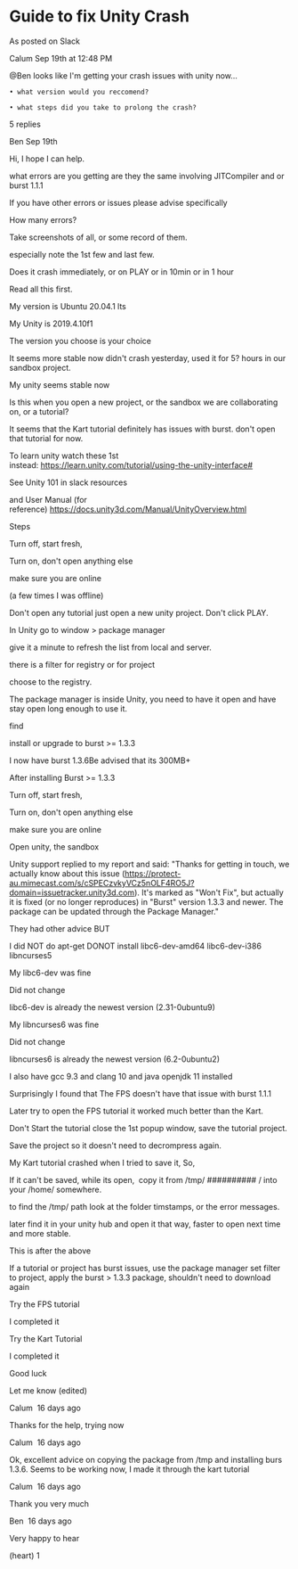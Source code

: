 # Guide to fix Unity Crash

As posted on Slack

Calum Sep 19th at 12:48 PM

@Ben looks like I'm getting your crash issues with unity now...

    • what version would you reccomend?

    • what steps did you take to prolong the crash?

5 replies

Ben Sep 19th

Hi, I hope I can help.

what errors are you getting are they the same involving JITCompiler and or burst 1.1.1

If you have other errors or issues please advise specifically

How many errors?

Take screenshots of all, or some record of them.

especially note the 1st few and last few.

Does it crash immediately, or on PLAY or in 10min or in 1 hour

Read all this first.

My version is Ubuntu 20.04.1 lts

My Unity is 2019.4.10f1

The version you choose is your choice

It seems more stable now didn't crash yesterday, used it for 5? hours in our sandbox project.

My unity seems stable now

Is this when you open a new project, or the sandbox we are collaborating on, or a tutorial?

It seems that the Kart tutorial definitely has issues with burst. don't open that tutorial for now.

To learn unity watch these 1st instead: https://learn.unity.com/tutorial/using-the-unity-interface#

See Unity 101 in slack resources

and User Manual (for reference) https://docs.unity3d.com/Manual/UnityOverview.html

Steps

Turn off, start fresh,

Turn on, don't open anything else

make sure you are online

(a few times I was offline)

Don't open any tutorial just open a new unity project. Don't click PLAY.

In Unity go to window > package manager

give it a minute to refresh the list from local and server.

there is a filter for registry or for project

choose to the registry.

The package manager is inside Unity, you need to have it open and have stay open long enough to use it.

find

install or upgrade to burst >= 1.3.3

I now have burst 1.3.6Be advised that its 300MB+

After installing Burst >= 1.3.3

Turn off, start fresh,

Turn on, don't open anything else

make sure you are online

Open unity, the sandbox

Unity support replied to my report and said: "Thanks for getting in touch, we actually know about this issue (https://protect-au.mimecast.com/s/cSPECzvkyVCz5nOLF4RO5J?domain=issuetracker.unity3d.com). It's marked as "Won't Fix", but actually it is fixed (or no longer reproduces) in "Burst" version 1.3.3 and newer. The package can be updated through the Package Manager."

They had other advice BUT

I did NOT do apt-get DONOT install libc6-dev-amd64 libc6-dev-i386 libncurses5

My libc6-dev was fine

Did not change

libc6-dev is already the newest version (2.31-0ubuntu9)

My libncurses6 was fine

Did not change

libncurses6 is already the newest version (6.2-0ubuntu2)

I also have gcc 9.3 and clang 10 and java openjdk 11 installed

Surprisingly I found that The FPS doesn't have that issue with burst 1.1.1

Later try to open the FPS tutorial it worked much better than the Kart.

Don't Start the tutorial close the 1st popup window, save the tutorial project.

Save the project so it doesn't need to decrompress again.

My Kart tutorial crashed when I tried to save it, So,

If it can't be saved, while its open,  copy it from /tmp/ ########## / into your /home/ somewhere.

to find the /tmp/ path look at the folder timstamps, or the error messages.

later find it in your unity hub and open it that way, faster to open next time and more stable.

This is after the above

If a tutorial or project has burst issues, use the package manager set filter to project, apply the burst > 1.3.3 package, shouldn't need to download again

Try the FPS tutorial

I completed it

Try the Kart Tutorial

I completed it

Good luck

Let me know (edited) 



Calum  16 days ago

Thanks for the help, trying now



Calum  16 days ago

Ok, excellent advice on copying the package from /tmp and installing burs 1.3.6. Seems to be working now, I made it through the kart tutorial



Calum  16 days ago

Thank you very much



Ben  16 days ago

Very happy to hear

(heart) 1
